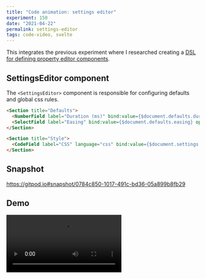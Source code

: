 ```yaml
---
title: "Code animation: settings editor"
experiment: 150
date: "2021-04-22"
permalink: settings-editor
tags: code-video, svelte
---
```


This integrates the previous experiment where I researched creating a [DSL for defining property editor components](/posts/property-ui-dsl).


## SettingsEditor component

The `<SettingsEditor>` component is responsible for configuring defaults and global css rules.

```html
<Section title="Defaults">
  <NumberField label="Duration (ms)" bind:value={$document.defaults.duration} min=0/>
  <SelectField label="Easing" bind:value={$document.defaults.easing} options={easingFunctions}/>
</Section>

<Section title="Style">
  <CodeField label="CSS" language="css" bind:value={$document.settings.styles}/>
</Section>
```

## Snapshot

https://gitpod.io#snapshot/0784c850-1017-491c-bd36-05a899b8fb29

## Demo

<video src="https://res.cloudinary.com/dzwnkx0mk/video/upload/v1619081823/1000experiments.dev/settings-editor-component_fxgmqx.mp4" controls/>

## Notes

- When `document.css` changes, it should automatically be reflected in the DOM by writing/updating a `<style>` tag.

